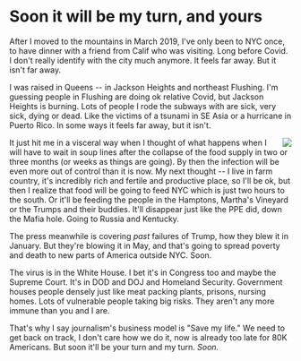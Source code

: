 # Soon it will be my turn, and yours
After I moved to the mountains in March 2019, I've only been to NYC once, to have dinner with a friend from Calif who was visiting. Long before Covid. I don't really identify with the city much anymore. It feels far away. But it isn't far away. 

I was raised in Queens -- in Jackson Heights and northeast Flushing. I'm guessing people in Flushing are doing ok relative Covid, but Jackson Heights is burning. Lots of people I rode the subways with are sick, very sick, dying or dead. Like the victims of a tsunami in SE Asia or a hurricane in Puerto Rico. In some ways it feels far away, but it isn't. 

<img src="http://scripting.com/images/2020/05/01/pigeon.png" border="0" align="right">It just hit me in a visceral way when I thought of what happens when I will have to wait in soup lines after the collapse of the food supply in two or three months (or weeks as things are going). By then the infection will be even more out of control than it is now. My next thought -- I live in farm country, it's incredibly rich and fertile and productive place, so I'll be ok, but then I realize that food will be going to feed NYC which is just two hours to the south. Or it'll be feeding the people in the Hamptons, Martha's Vineyard or the Trumps and their buddies. It'll disappear just like the PPE did, down the Mafia hole. Going to Russia and Kentucky.

The press meanwhile is covering <i>past</i> failures of Trump, how they blew it in January. But they're blowing it in May, and that's going to spread poverty and death to new parts of America outside NYC. Soon. 

The virus is in the White House. I bet it's in Congress too and maybe the Supreme Court. It's in DOD and DOJ and Homeland Security. Government houses people densely just like meat packing plants, prisons, nursing homes. Lots of vulnerable people taking big risks. They aren't any more immune than you and I are. 

That's why I say journalism's business model is "Save my life." We need to get back on track, I don't care how we do it, now is already too late for 80K Americans. But soon it'll be your turn and my turn. <i>Soon. </i>

